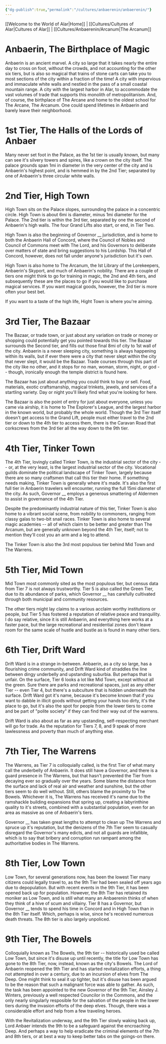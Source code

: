 ```yaml
---
{"dg-publish":true,"permalink":"/cultures/anbaerenin/anbaerenin/"}
---
```


[[Welcome to the World of Alar\|Home]] | [[Cultures/Cultures of Alar\|Cultures of Alar]] | [[Cultures/Anbaerenin/Arcanum\|The Arcanum]]

# Anbaerin, The Birthplace of Magic
Anbaerin is an ancient marvel. A city so large that it takes nearly the entire day to cross on foot, without the crowds, and not accounting for the other six tiers, but is also so magical that trains of stone carts can take you to most sections of the city within a fraction of the time! A city with impervious and immaculate white walls and nestled in the pass of a small coastal mountain range. A city with the largest harbor in Alar, to accommodate the vast volumes of trade that supports this monolith of metropolitanism. And, of course, the birthplace of The Arcane and home to the oldest school for The Arcane, The Arcanum. One could spend lifetimes in Anbaerin and barely leave their neighborhood. 

# 1st Tier, The Halls of the Lords of Anbaer
Many never set foot in the Palace, as the 1st tier is usually known, but many can see it's silvery towers and spires, like a crown on the city itself. The palace grounds span 1mi in diameter in the very center of the city and is Anbaerin's highest point, and is hemmed in by the 2nd Tier; separated by one of Anbaerin's three circular white walls. 

# 2nd Tier, High Town
High Town sits on the Palace slopes, surrounding the palace in a concentric circle. High Town is about 6mi is diameter, minus 1mi diameter for the Palace. The 2nd tier is within the 3rd tier, separated by one the second of Anbaerin's high walls. The four Grand Lifts also start, or end, in Tier Two. 

High Town is also the beginning of Governor __ jurisdiction, and is home to both the Anbaerin Hall of Concord, where the Council of Nobles and Council of Commons meet with The Lord, and his Governors to deliberate over matters of state and bring suggestions to his Lordship. This Hall of Concord, however, does not fall under anyone's jurisdiction but it's own. 

High Town is also home to The Arcanum, the Ist Library of the Lorekeepers, Anbaerin's Skyport, and much of Anbaerin's nobility. There are a couple of tiers one might think to go for training in magic, the 2nd and 4th tiers, and subsequently these are the places to go if you would like to purchase magical services. If you want magical goods, however, the 3rd tier is more often your best bet. 

If you want to a taste of the high life, Hight Town is where you're aiming.

# 3rd Tier, The Bazaar
The Bazaar, or trade town, or just about any variation on trade or money or shopping could potentially get you pointed towards this tier. The Bazaar surrounds the Second tier, and fills out those final 8mi of city to 1st wall of the city. Anbaerin is a never sleeping city, something is always happening within its walls, but if ever there were a city that never slept within the city that never slept, it would be the Bazaar. Trade courses through this part of the city like no other, and it stops for no man, woman, storm, night, or god -- though, ironically enough the temple district is found here. 

The Bazaar has just about anything you could think to buy or sell. Food, materials, exotic craftsmanship, magical trinkets, jewels, and services of a startling variety. Day or night you'll likely find what you're looking for here. 

The Bazaar is also the point of entry for just about everyone, unless you came via airship, it is home to The Explorer's League, and the largest harbor in the known world, but probably the whole world. Though the 3rd Tier itself doesn't get access to the Grand Lift, people must either travel to the 2nd tier or down to the 4th tier to access them, there is the Caravan Road that corkscrews from the 3rd tier all the way down to the 9th tier.

# 4th Tier, Tinker Town
The 4th Tier, lovingly called Tinker Town, is the industrial sector of the city -- or, at the very least, is the largest industrial sector of the city. Vocational guilds dominate the political landscape of Tinker Town, largely because there are so many craftsmen that call this tier their home. If something needs making, Tinker Town is generally where it's made. It's also the first full tier in Anbaerin travelers will encounter, running the full 15mi diameter of the city. As such, Governor __ employs a generous smattering of Aldermen to assist in governance of the 4th Tier.

Despite the predominantly industrial nature of this tier, Tinker Town is also home to a vibrant social scene, from nobility to commoners, ranging from classy galas to two-bit snail races. Tinker Town is also home to several magic academies -- all of which claim to be better and greater than The Arcanum, but are generally unknown beyond the 4th Tier, itself; not to mention they'll cost you an arm and a leg to attend.

The Tinker Town is also the 3rd most populous tier behind Mid Town and The Warrens.

# 5th Tier, Mid Town
Mid Town most commonly sited as the most populous tier, but census data from Tier 7 is not always trustworthy. Tier 5 is also called the Green Tier, due to its abundance of parks, which Governor __ has carefully cultivated through both municipal and community resources. 

The other tiers might lay claims to a various acclaim worthy institutions or people, but Tier 5 has fostered a reputation of relative peace and tranquility. I do say relative, since it is still Anbaerin, and everything here works at a faster pace, but the large recreational and residential zones don't leave room for the same scale of hustle and bustle as is found in many other tiers. 

# 6th Tier, Drift Ward
Drift Ward is in a strange in-between. Anbaerin, as a city so large, has a flourishing crime community, and Drift Ward kind of straddles the line between dingy underbelly and upstanding suburbia. But perhaps that is unfair. On the surface, Tier 6 looks a lot like Mid Town, except without all the green. Sure there are parks and recreational spaces, just as any other Tier -- even Tier 4, but there's a subculture that is hidden underneath the surface. Drift Ward got it's name, because it's become known that if you want to dabble in illicit goods without getting your hands too dirty, it's the place to go, but it's also the spot for people from the lower tiers to come and be part of "polite society" if they can find their way out of the warrens. 

Drift Ward is also about as far as any upstanding, self-respecting merchant will go for trade. As the reputation for Tiers 7, 8, and 9 speak of more lawlessness and poverty than much of anything else. 

# 7th Tier, The Warrens
The Warrens, as Tier 7 is colloquially called, is the first Tier of what many call the underbelly of Anbaerin. It does still have a Governor, and there is a guard presence in The Warrens, but that hasn't prevented the Tier from decaying ever so gradually over the years. Some blame the distance from the surface and lack of real air and weather and sunshine, but the other tiers seem to do well without. Still, others blame the proximity to The Bowels. Whichever it is, The Warrens has received it's name due to the ramshackle building expansions that spring up, creating a labyrinthine quality to it's streets, combined with a substantial population, even for an area as massive as one of Anbaerin's tiers. 

Governor __ has taken great lengths to attempt to clean up The Warrens and spruce up it's reputation, but the denizens of the 7th Tier seem to casually disregard the Governor's many edicts, and not all guards are infallible, which is to say that bribery and corruption run rampant among the authoritative bodies in The Warrens. 

# 8th Tier, Low Town
Low Town, for several generations now, has been the lowest Tier many citizens could legally travel to, as the 9th Tier had been sealed off years ago due to depopulation. But with recent events in the 9th Tier, it has been opened back up for population. However, the 8th Tier has retained its moniker as Low Town, and is still what many an Anbaerenin thinks of when they think of a hive of scum and villainy. Tier 8 has a Governor, but Governor __ tends to spend his time in Concord and in High Town than in the 8th Tier itself. Which, perhaps is wise, since he's received numerous death threats. The 8th tier is also largely unpoliced. 

# 9th Tier, The Bowels
Colloquially known as The Bowels, the 9th tier -- historically used be called Low Town, but since it's disuse up until recently, the title for Low Town has gone to the 8th Tier, now, instead, known as the city's Bowels. The Lord of Anbaerin reopened the 9th Tier and has started revitalization efforts, a thing not attempted in over a century, due to an incursion of elves from The Deep. One might think to seal it up tighter, but it's disuse has been argued to be the reason that such a malignant force was able to gather. As such, the task has been appointed to the new Governor of the 9th Tier, Ainsley J. Winters, previously a well respected Councilor in the Commons, and the only nearly singularly resposible for the salvation of the people in the lower tiers during the invasion efforts of the deep elves. Though, there was a considerable effort and help from a few traveling heroes. 

With the Revitalization underway, and the 9th Tier slowly waking back up, Lord Anbaer intends the 9th to be a safeguard against the encroaching Deep. And perhaps a way to help eradicate the criminal elements of the 7th and 8th tiers, or at best a way to keep better tabs on the goings-on there. 